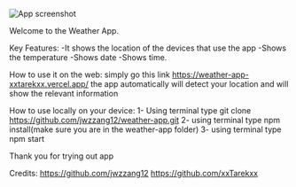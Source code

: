 ![App screenshot](https://user-images.githubusercontent.com/52683281/195962709-7d702e2b-72ae-498c-9157-74d65a567745.jpg)


Welcome to the Weather App.

Key Features:
    -It shows the location of the devices that use the app
    -Shows the temperature
    -Shows date
    -Shows time.

How to use it on the web:
    simply go this link https://weather-app-xxtarekxx.vercel.app/ 
    the app automatically will detect your location and will show the relevant information

How to use locally on your device:
    1- Using terminal type git clone https://github.com/jwzzang12/weather-app.git
    2- using terminal type npm install(make sure you are in the weather-app folder)
    3- using terminal type npm start

Thank you for trying out app


Credits:
https://github.com/jwzzang12
https://github.com/xxTarekxx
